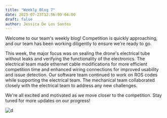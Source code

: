 ```yaml
---
title: "Weekly Blog 7"
date: 2023-07-23T12:56:09-04:00
draft: false
author: Jessica De Los Santos
---
```


Welcome to our team's weekly blog! Competition is quickly approaching, and our team has been working diligently to ensure we're ready to go. 

This week, the major focus was on sealing the drone's electrical tube without leaks and verifying the functionality of the electronics. The electrical team made ethernet cable modifications for more efficient competition time and enhanced wiring connections for improved usability and issue detection. Our software team continued to work on ROS codes while supporting the electrical team. The mechanical team collaborated closely with the electrical team to address any new challenges. 

We're all excited and motivated as we move closer to the competition. Stay tuned for more updates on our progress!

![d](/assets/Weekly-Blog-7/1.png)

